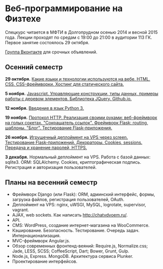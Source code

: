 Веб-программирование на Физтехе
===============

Спецкурс читается в МФТИ в Долгопрудном осенью 2014 и весной 2015 года. Лекции проходят по средам с 19:00 до 21:00 в аудитории 113 ГК. Первое занятие состоялось 29 октября.

[Группа Вконтакте](https://vk.com/mipt_web) для срочных объявлений.


Осенний семестр
----

**29 октября.** [Какие языки и технологии используются на вебе. HTML. CSS. CSS-фреймворки. Хостинг для статического сайта.](01-html-css)

**5 ноября.** [Javascript. Управляющие конструкции, типы данных, примеры работы с деревом элементов. Библиотека JQuery. Github.io.](02-js)

**12 ноября.** [Введение в язык Python 3.](03-python)

**19 ноября.** [Протокол HTTP. Реализация своими руками: веб-фреймворк на голых сокетах. "Сокращатель ссылок". Фреймворк Flask: routing, шаблоны. "Блог". Тестирование Flask-приложения.](04-http)

**26 ноября.** [Игрушечный деплоймент на VPS через screen. Тестирование Flask-приложений. Декораторы. Cookies, sessions. Передача и хранение паролей, HTTPS.](05-cookies)

**3 декабря.** Нормальный деплоймент на VPS. Работа с базой данных: sqlite3. ORM: SQLAlchemy. Cookies, криптографическая подпись. Регистрация и авторизация пользователей.


Планы на весенний семестр
-----

- Фреймворк Django (или Flask): ORM, админский интерфейс, формы, загрузка файлов, регистрация пользователей, OAuth.
- Деплоймент на VPS: nginx, uWSGI, MySQL, logrotate, supervisor, vagrant.
- AJAX, web sockets. Как написать http://chatvdvoem.ru/.
- API.
- CMS: WordPress, создание интернет-магазина на WooCommerce.
- Кэширование. Безопасность. Тестирование. Очередь задач. Интернационализация.
- MVC-фреймворк Angular.js.
- Обзор современных фронтенд-веяний: Require.js, Normalize.css; Jade, LESS, SCSS; CoffeeScript, Dart; Bower, Grunt, Gulp.
- Node.js, Express. MongoDB. Архитектура сервиса Plunker.
- Проектирование интерфейсов.
